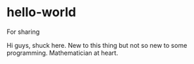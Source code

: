 # hello-world
For sharing

Hi guys, shuck here. 
New to this thing but not so new to some programming. 
Mathematician at heart.
